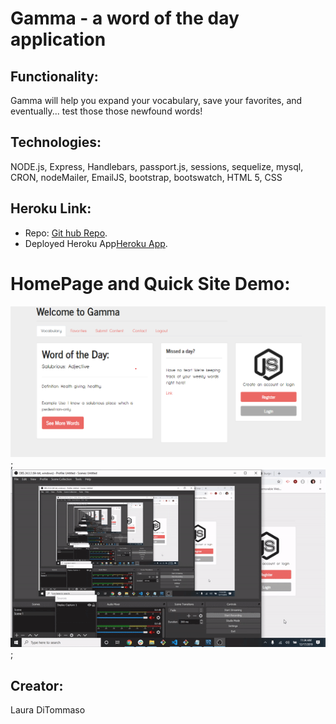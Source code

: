 # Gamma - a word of the day application 

## Functionality: 

Gamma will help you expand your vocabulary, save your favorites, and eventually... test those those newfound words!

## Technologies: 

NODE.js, Express, Handlebars, passport.js, sessions, sequelize, mysql, CRON, nodeMailer, EmailJS, bootstrap, bootswatch, HTML 5, CSS 

## Heroku Link: 
* Repo: [Git hub Repo](https://github.com/lmd808/gamma).
* Deployed Heroku App[Heroku App](https://morning-refuge-18508.herokuapp.com/).

# HomePage and Quick Site Demo:  

![homePage](./images/homepage.png);
![siteDemo](./images/demo.gif);



## Creator: 
Laura DiTommaso
